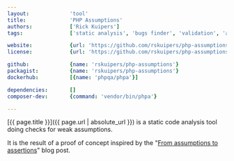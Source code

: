 ```yaml
---
layout:             'tool'
title:              'PHP Assumptions'
authors:            ['Rick Kuipers']   
tags:               ['static analysis', 'bugs finder', 'validation', 'assumptions', 'cli']

website:            {url: 'https://github.com/rskuipers/php-assumptions'}
license:            {url: 'https://github.com/rskuipers/php-assumptions/blob/master/LICENSE', label: 'MIT License'}

github:             {name: 'rskuipers/php-assumptions'}
packagist:          {name: 'rskuipers/php-assumptions'}               
dockerhub:          [{name: 'phpqa/phpa'}]     

dependencies:       []
composer-dev:       {command: 'vendor/bin/phpa'}  

---
```


[{{ page.title }}]({{ page.url | absolute_url }}) is a static code analysis tool doing checks for weak assumptions.

<!--more--> 

It is the result of a proof of concept inspired by the "[From assumptions to assertions](http://rskuipers.com/entry/from-assumptions-to-assertions)" blog post.
